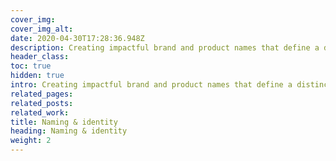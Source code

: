 ```yaml
---
cover_img: 
cover_img_alt:
date: 2020-04-30T17:28:36.948Z
description: Creating impactful brand and product names that define a distinct identity based on core beliefs.
header_class: 
toc: true
hidden: true
intro: Creating impactful brand and product names that define a distinct identity based on core beliefs.
related_pages:
related_posts:
related_work:
title: Naming & identity
heading: Naming & identity
weight: 2
---
```

